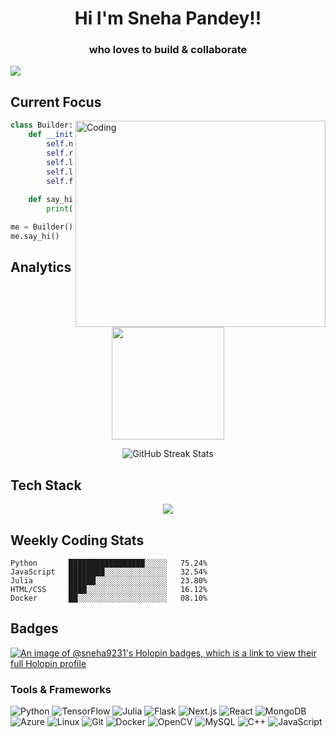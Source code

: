 <h1 align="center">Hi I'm Sneha Pandey!!</h1>
<h3 align="center">who loves to build & collaborate</h3>

[![](https://komarev.com/ghpvc/?username=sneha9231&color=blueviolet&style=for-the-badge)](https://github.com/sneha9231)

<h2>Current Focus</h2>

<div>
  <img align="right" alt="Coding" height = "330" width="400" src="https://i.pinimg.com/originals/4f/4e/16/4f4e1638e028090ff030ec2ae0fc6919.gif">

```python
class Builder:
    def __init__(self):
        self.name = "Sneha Pandey"
        self.role = "wanna be ML Developer"
        self.languages = ["Python", "JavaScript", "C++"]
        self.learning = ["NLP", "Julia", "MLOps"]
        self.fun_fact = "I code better after wandering in new places!"
        
    def say_hi(self):
        print("Thanks for dropping by! Let's build something amazing together.")

me = Builder()
me.say_hi()
```


## Analytics

<p align="center">
  <img height="180em" src="https://github-readme-stats.vercel.app/api?username=sneha9231&show_icons=true&theme=tokyonight&include_all_commits=true&count_private=true"/>
</p>

<p align="center">
  <img src="https://github-readme-streak-stats.herokuapp.com/?user=sneha9231&theme=tokyonight" alt="GitHub Streak Stats" />
</p>

## Tech Stack

<p align="center">
  <img src="https://github-profile-summary-cards.vercel.app/api/cards/most-commit-language?username=sneha9231&theme=tokyonight" />
</p>

## Weekly Coding Stats

```text
Python       █████████████████░░░░░   75.24% 
JavaScript   ████████░░░░░░░░░░░░░░   32.54% 
Julia        ██████░░░░░░░░░░░░░░░░   23.80% 
HTML/CSS     ████░░░░░░░░░░░░░░░░░░   16.12% 
Docker       ██░░░░░░░░░░░░░░░░░░░░   08.10%
```

## Badges
[![An image of @sneha9231's Holopin badges, which is a link to view their full Holopin profile](https://holopin.me/sneha9231)](https://holopin.io/@sneha9231)

### Tools & Frameworks 
  <p align="left">
    <img src="https://img.shields.io/badge/Python-3776AB?style=for-the-badge&logo=python&logoColor=white" alt="Python" />
    <img src="https://img.shields.io/badge/TensorFlow-FF6F00?style=for-the-badge&logo=tensorflow&logoColor=white" alt="TensorFlow" />
    <img src="https://img.shields.io/badge/Julia-9558B2?style=for-the-badge&logo=julia&logoColor=white" alt="Julia" />
    <img src="https://img.shields.io/badge/Flask-000000?style=for-the-badge&logo=flask&logoColor=white" alt="Flask" />
    <img src="https://img.shields.io/badge/Next.js-000000?style=for-the-badge&logo=next.js&logoColor=white" alt="Next.js" />
    <img src="https://img.shields.io/badge/React-20232A?style=for-the-badge&logo=react&logoColor=61DAFB" alt="React" />
    <img src="https://img.shields.io/badge/MongoDB-4EA94B?style=for-the-badge&logo=mongodb&logoColor=white" alt="MongoDB" />
    <img src="https://img.shields.io/badge/Azure-0089D6?style=for-the-badge&logo=microsoft-azure&logoColor=white" alt="Azure" />
    <img src="https://img.shields.io/badge/Linux-FCC624?style=for-the-badge&logo=linux&logoColor=black" alt="Linux" />
    <img src="https://img.shields.io/badge/Git-F05032?style=for-the-badge&logo=git&logoColor=white" alt="Git" />
    <img src="https://img.shields.io/badge/Docker-2CA5E0?style=for-the-badge&logo=docker&logoColor=white" alt="Docker" />
    <img src="https://img.shields.io/badge/OpenCV-27338e?style=for-the-badge&logo=OpenCV&logoColor=white" alt="OpenCV" />
    <img src="https://img.shields.io/badge/MySQL-005C84?style=for-the-badge&logo=mysql&logoColor=white" alt="MySQL" />
    <img src="https://img.shields.io/badge/C++-00599C?style=for-the-badge&logo=c%2B%2B&logoColor=white" alt="C++" />
    <img src="https://img.shields.io/badge/JavaScript-F7DF1E?style=for-the-badge&logo=javascript&logoColor=black" alt="JavaScript" />

  </p>
</details>
